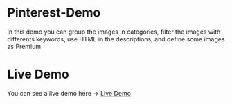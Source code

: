 # Pinterest-Demo
In this demo you can group the images in categories, filter the images with differents keywords, use HTML in the descriptions, and define some images as Premium

# Live Demo
You can see a live demo here -> [Live Demo](https://gonzadk.github.io/Pinterest-Demo)
